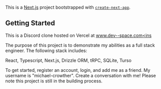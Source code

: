 This is a [Next.js](https://nextjs.org) project bootstrapped with [`create-next-app`](https://nextjs.org/docs/app/api-reference/cli/create-next-app).

## Getting Started

This is a Discord clone hosted on Vercel at <ins>www.dev--space.com<ins

The purpose of this project is to demonstrate my abilities as a full stack engineer. The following stack includes:

React, Typescript, Next.js, Drizzle ORM, tRPC, SQLite, Turso

To get started, register an account, login, and add me as a friend. My username is "michael-crowther". Create a conversation with me! Please note this project is still in the building process.
